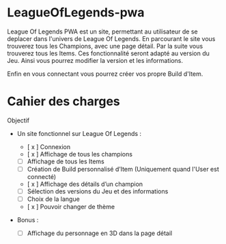 # LeagueOfLegends-pwa

League Of Legends PWA est un site, permettant au utilisateur de se deplacer dans l'univers de League Of Legends.
En parcourant le site vous trouverez tous les Champions, avec une page détail. Par la suite vous trouverez tous les Items.
Ces fonctionnalité seront adapté au version du Jeu. Ainsi vous pourrez modifier la version et les informations.

Enfin en vous connectant vous pourrez créer vos propre Build d'Item.





# Cahier des charges


Objectif

* Un site fonctionnel sur League Of Legends :
    - [ x ]  Connexion
    - [ x ]	Affichage de tous les champions
    - [ ]	Affichage de tous les Items
    - [ ]	Création de Build personnalisé d’Item (Uniquement quand l'User est connecté)
    - [ x ]	Affichage des détails d’un champion
    - [ ]	Sélection des versions du Jeu et des informations
    - [ ]	Choix de la langue
    - [ x ]	Pouvoir changer de thème

* Bonus : 
    - [ ]	Affichage du personnage en 3D dans la page détail